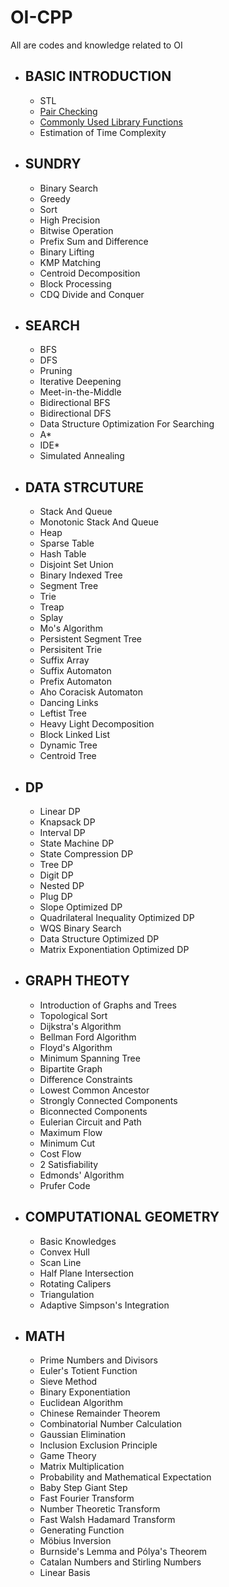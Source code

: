 # OI-CPP
All are codes and knowledge related to OI

- ## BASIC INTRODUCTION
  - STL
  - [Pair Checking](https://github.com/wz150432/OI-cpp/blob/main/Pair%20Checking.md)
  - [Commonly Used Library Functions](https://github.com/wz150432/OI-cpp/blob/main/Commonly%20Used%20Library%20Functions.md)
  - Estimation of Time Complexity
- ## SUNDRY
  - Binary Search
  - Greedy
  - Sort
  - High Precision
  - Bitwise Operation
  - Prefix Sum and Difference
  - Binary Lifting
  - KMP Matching
  - Centroid Decomposition
  - Block Processing
  - CDQ Divide and Conquer
- ## SEARCH
  - BFS
  - DFS
  - Pruning
  - Iterative Deepening
  - Meet-in-the-Middle
  - Bidirectional BFS
  - Bidirectional DFS
  - Data Structure Optimization For Searching
  - A*
  - IDE*
  - Simulated Annealing
- ## DATA STRCUTURE
  - Stack And Queue
  - Monotonic Stack And Queue
  - Heap
  - Sparse Table
  - Hash Table
  - Disjoint Set Union
  - Binary Indexed Tree
  - Segment Tree
  - Trie
  - Treap
  - Splay
  - Mo's Algorithm
  - Persistent Segment Tree
  - Persisitent Trie
  - Suffix Array
  - Suffix Automaton
  - Prefix Automaton
  - Aho Coracisk Automaton
  - Dancing Links
  - Leftist Tree
  - Heavy Light Decomposition
  - Block Linked List
  - Dynamic Tree
  - Centroid Tree
- ## DP
  - Linear DP
  - Knapsack DP
  - Interval DP
  - State Machine DP
  - State Compression DP
  - Tree DP
  - Digit DP
  - Nested DP
  - Plug DP
  - Slope Optimized DP
  - Quadrilateral Inequality Optimized DP
  - WQS Binary Search
  - Data Structure Optimized DP
  - Matrix Exponentiation Optimized DP
- ## GRAPH THEOTY
  - Introduction of Graphs and Trees
  - Topological Sort
  - Dijkstra's Algorithm
  - Bellman Ford Algorithm
  - Floyd's Algorithm
  - Minimum Spanning Tree
  - Bipartite Graph
  - Difference Constraints
  - Lowest Common Ancestor
  - Strongly Connected Components
  - Biconnected Components
  - Eulerian Circuit and Path
  - Maximum Flow
  - Minimum Cut
  - Cost Flow
  - 2 Satisfiability
  - Edmonds' Algorithm
  - Prufer Code
- ## COMPUTATIONAL GEOMETRY
  - Basic Knowledges
  - Convex Hull
  - Scan Line
  - Half Plane Intersection
  - Rotating Calipers
  - Triangulation
  - Adaptive Simpson's Integration
- ## MATH
  - Prime Numbers and Divisors
  - Euler's Totient Function
  - Sieve Method
  - Binary Exponentiation
  - Euclidean Algorithm
  - Chinese Remainder Theorem
  - Combinatorial Number Calculation
  - Gaussian Elimination
  - Inclusion Exclusion Principle
  - Game Theory
  - Matrix Multiplication
  - Probability and Mathematical Expectation
  - Baby Step Giant Step
  - Fast Fourier Transform
  - Number Theoretic Transform
  - Fast Walsh Hadamard Transform
  - Generating Function
  - Möbius Inversion
  - Burnside's Lemma and Pólya's Theorem
  - Catalan Numbers and Stirling Numbers
  - Linear Basis
